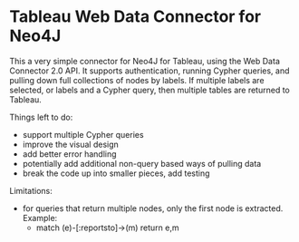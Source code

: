 Tableau Web Data Connector for Neo4J
====================================

This a very simple connector for Neo4J for Tableau, using the Web Data Connector 2.0 API.  It supports authentication, running Cypher queries, and pulling down full collections of nodes by labels.  If multiple labels are selected, or labels and a Cypher query, then multiple tables are returned to Tableau.

Things left to do:

- support multiple Cypher queries
- improve the visual design
- add better error handling
- potentially add additional non-query based ways of pulling data
- break the code up into smaller pieces, add testing

Limitations:

- for queries that return multiple nodes, only the first node is extracted.  Example:
  - match (e)-[:reportsto]->(m) return e,m
